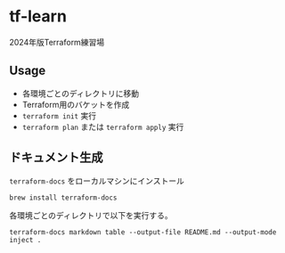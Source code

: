 # tf-learn
2024年版Terraform練習場

## Usage

- 各環境ごとのディレクトリに移動
- Terraform用のバケットを作成
- `terraform init` 実行
- `terraform plan` または `terraform apply` 実行

## ドキュメント生成

`terraform-docs` をローカルマシンにインストール

```shell
brew install terraform-docs
```

各環境ごとのディレクトリで以下を実行する。

```shell
terraform-docs markdown table --output-file README.md --output-mode inject .
```
